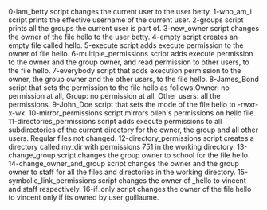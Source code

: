 0-iam_betty script changes the current user to the user betty.
1-who_am_i script prints the effective username of the current user.
2-groups script prints all the groups the current user is part of.
3-new_owner script changes the owner of the file hello to the user betty.
4-empty script creates an empty file called hello.
5-execute script adds execute permission to the owner of file hello.
6-multiple_permissions script adds execute permission to the owner and the group owner, and read permission to other users, to the file hello.
7-everybody script that adds execution permission to the owner, the group owner and the other users, to the file hello.
8-James_Bond script that sets the permission to the file hello as follows:Owner: no permission at all, Group: no permission at all, Other users: all the permissions.
9-John_Doe script that sets the mode of the file hello to -rwxr-x-wx.
10-mirror_permissions script mirrors olleh's permissions on hello file.
11-directories_permissions script adds execute permissions to all subdirectories of the current directory for the owner, the group and all other users. Regular files not changed.
12-directory_permissions script creates a directory called my_dir with permissions 751 in the working directory.
13-change_group script changes the group owner to school for the file hello.
14-change_owner_and_group script changes the owner and the group owner to staff for all the files and directories in the working directory.
15-symbolic_link_permissions script changes the owner of _hello to vincent and staff respectively.
16-if_only script changes the owner of the file hello to vincent only if its owned by user guillaume.

